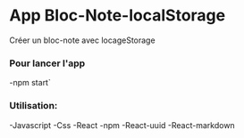 # App Bloc-Note-localStorage

Créer un bloc-note avec locageStorage

### Pour lancer l'app 
-npm start`

### Utilisation:
-Javascript
-Css
-React
-npm
-React-uuid
-React-markdown



